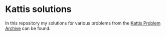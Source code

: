 # Kattis solutions
In this repository my solutions for various problems from the [Kattis Problem Archive](https://open.kattis.com/) can be found.

